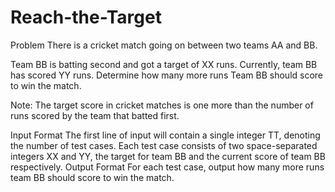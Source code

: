 # Reach-the-Target

Problem
There is a cricket match going on between two teams AA and BB.

Team BB is batting second and got a target of XX runs. Currently, team BB has scored YY runs. Determine how many more runs Team BB should score to win the match.

Note: The target score in cricket matches is one more than the number of runs scored by the team that batted first.

Input Format
The first line of input will contain a single integer TT, denoting the number of test cases.
Each test case consists of two space-separated integers XX and YY, the target for team BB and the current score of team BB respectively.
Output Format
For each test case, output how many more runs team BB should score to win the match.
